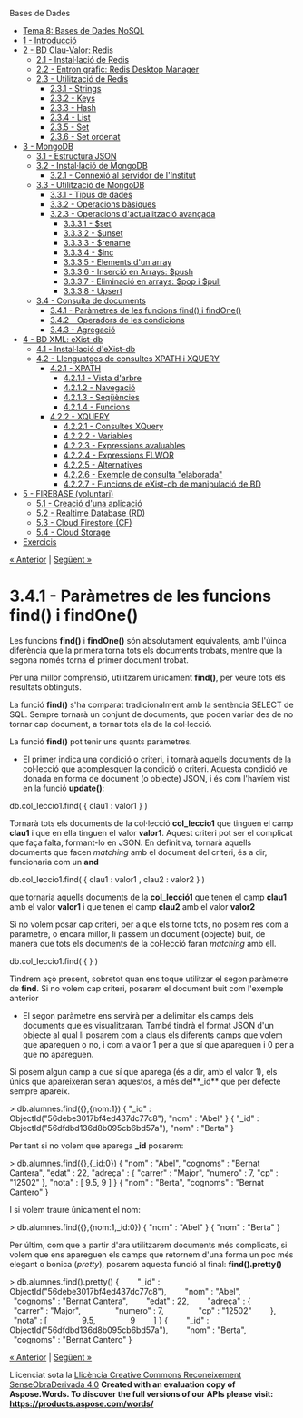 Bases de Dades

- [Tema 8: Bases de Dades NoSQL](index.md)
- [1 - Introducció](1__introducci.md)
- [2 - BD Clau-Valor: Redis](2__bd_clauvalor_redis.md) 
  - [2.1 - Instal·lació de Redis](21__installaci_de_redis.md)
  - [2.2 - Entron gràfic: Redis Desktop Manager](22__entron_grfic_redis_desktop_manager.md)
  - [2.3 - Utilització de Redis](23__utilitzaci_de_redis.md) 
    - [2.3.1 - Strings](231__strings.md)
    - [2.3.2 - Keys](232__keys.md)
    - [2.3.3 - Hash](233__hash.md)
    - [2.3.4 - List](234__list.md)
    - [2.3.5 - Set](235__set.md)
    - [2.3.6 - Set ordenat](236__set_ordenat.md)
- [3 - MongoDB](3__mongodb.md) 
  - [3.1 - Estructura JSON](31__estructura_json.md)
  - [3.2 - Instal·lació de MongoDB](32__installaci_de_mongodb.md) 
    - [3.2.1 - Connexió al servidor de l'Institut](321__connexi_al_servidor_de_linstitut.md)
  - [3.3 - Utilització de MongoDB](33__utilitzaci_de_mongodb.md) 
    - [3.3.1 - Tipus de dades](331__tipus_de_dades.md)
    - [3.3.2 - Operacions bàsiques](332__operacions_bsiques.md)
    - [3.2.3 - Operacions d'actualització avançada](323__operacions_dactualitzaci_avanada.md) 
      - [3.3.3.1 - $set](3331__set.md)
      - [3.3.3.2 - $unset](3332__unset.md)
      - [3.3.3.3 - $rename](3333__rename.md)
      - [3.3.3.4 - $inc](3334__inc.md)
      - [3.3.3.5 - Elements d'un array](3335__elements_dun_array.md)
      - [3.3.3.6 - Inserció en Arrays: $push](3336__inserci_en_arrays_push.md)
      - [3.3.3.7 - Eliminació en arrays: $pop i $pull](3337__eliminaci_en_arrays_pop_i_pull.md)
      - [3.3.3.8 - Upsert](3338__upsert.md)
  - [3.4 - Consulta de documents](34__consulta_de_documents.md) 
    - [3.4.1 - Paràmetres de les funcions find() i findOne()](341__parmetres_de_les_funcions_find_i_findone.md)
    - [3.4.2 - Operadors de les condicions](342__operadors_de_les_condicions.md)
    - [3.4.3 - Agregació](343__agregaci.md)
- [4 - BD XML: eXist-db](4__bd_xml_existdb.md) 
  - [4.1 - Instal·lació d'eXist-db](41__installaci_dexistdb.md)
  - [4.2 - Llenguatges de consultes XPATH i XQUERY](42__llenguatges_de_consultes_xpath_i_xquery.md) 
    - [4.2.1 - XPATH](421__xpath.md) 
      - [4.2.1.1 - Vista d'arbre](4211__vista_darbre.md)
      - [4.2.1.2 - Navegació](4212__navegaci.md)
      - [4.2.1.3 - Seqüències](4213__seqncies.md)
      - [4.2.1.4 - Funcions](4214__funcions.md)
    - [4.2.2 - XQUERY](422__xquery.md) 
      - [4.2.2.1 - Consultes XQuery](4221__consultes_xquery.md)
      - [4.2.2.2 - Variables](4222__variables.md)
      - [4.2.2.3 - Expressions avaluables](4223__expressions_avaluables.md)
      - [4.2.2.4 - Expressions FLWOR](4224__expressions_flwor.md)
      - [4.2.2.5 - Alternatives](4225__alternatives.md)
      - [4.2.2.6 - Exemple de consulta "elaborada"](4226__exemple_de_consulta_elaborada.md)
      - [4.2.2.7 - Funcions de eXist-db de manipulació de BD](4227__funcions_de_existdb_de_manipulaci_de_bd.md)
- [5 - FIREBASE (voluntari)](5__firebase_voluntari.md) 
  - [5.1 - Creació d'una aplicació](51__creaci_duna_aplicaci.md)
  - [5.2 - Realtime Database (RD)](52__realtime_database_rd.md)
  - [5.3 - Cloud Firestore (CF)](53__cloud_firestore_cf.md)
  - [5.4 - Cloud Storage](54__cloud_storage.md)
- [Exercicis](exercicis.md)

[« Anterior](34__consulta_de_documents.md) | [Següent »](342__operadors_de_les_condicions.md)
# <a name="main"></a>**3.4.1 - Paràmetres de les funcions find() i findOne()**
Les funcions **find()** i **findOne()** són absolutament equivalents, amb l'úinca diferència que la primera torna tots els documents trobats, mentre que la segona només torna el primer document trobat.

Per una millor comprensió, utilitzarem únicament **find()**, per veure tots els resultats obtinguts.

La funció **find()** s'ha comparat tradicionalment amb la sentència SELECT de SQL. Sempre tornarà un conjunt de documents, que poden variar des de no tornar cap document, a tornar tots els de la col·lecció.

La funció **find()** pot tenir uns quants paràmetres.

- El primer indica una condició o criteri, i tornarà aquells documents de la col·lecció que acomplesquen la condició o criteri. Aquesta condició ve donada en forma de document (o objecte) JSON, i és com l'havíem vist en la funció **update()**:

db.col\_leccio1.find( { clau1 : valor1 } )

Tornarà tots els documents de la col·lecció **col\_leccio1** que tinguen el camp **clau1** i que en ella tinguen el valor **valor1**. Aquest criteri pot ser el complicat que faça falta, formant-lo en JSON. En definitiva, tornarà aquells documents que facen *matching* amb el document del criteri, és a dir, funcionaria com un **and**

db.col\_leccio1.find( { clau1 : valor1 , clau2 : valor2 } )

que tornaria aquells documents de la **col\_lecció1** que tenen el camp **clau1** amb el valor **valor1** i que tenen el camp **clau2** amb el valor **valor2**

Si no volem posar cap criteri, per a que els torne tots, no posem res com a paràmetre, o encara millor, li passem un document (objecte) buit, de manera que tots els documents de la col·lecció faran *matching* amb ell.

db.col\_leccio1.find( { } )

Tindrem açò present, sobretot quan ens toque utilitzar el segon paràmetre de **find**. Si no volem cap criteri, posarem el document buit com l'exemple anterior

- El segon paràmetre ens servirà per a delimitar els camps dels documents que es visualitzaran. També tindrà el format JSON d'un objecte al qual li posarem com a claus els diferents camps que volem que apareguen o no, i com a valor 1 per a que sí que apareguen i 0 per a que no apareguen.

Si posem algun camp a que sí que aparega (és a dir, amb el valor 1), els únics que apareixeran seran aquestos, a més del**\_id** que per defecte sempre apareix.

\> db.alumnes.find({},{nom:1})
{ "\_id" : ObjectId("56debe3017bf4ed437dc77c8"), "nom" : "Abel" }
{ "\_id" : ObjectId("56dfdbd136d8b095cb6bd57a"), "nom" : "Berta" }

Per tant si no volem que aparega **\_id** posarem:

\> db.alumnes.find({},{\_id:0})
{ "nom" : "Abel", "cognoms" : "Bernat Cantera", "edat" : 22, "adreça" : { "carrer" : "Major", "numero" : 7, "cp" : "12502" }, "nota" : [ 9.5, 9 ] }
{ "nom" : "Berta", "cognoms" : "Bernat Cantero" }

I si volem traure únicament el nom:

\> db.alumnes.find({},{nom:1,\_id:0})
{ "nom" : "Abel" }
{ "nom" : "Berta" }

Per últim, com que a partir d'ara utilitzarem documents més complicats, si volem que ens apareguen els camps que retornem d'una forma un poc més elegant o bonica (*pretty*), posarem aquesta funció al final: **find().pretty()**

\> db.alumnes.find().pretty()
{
`    `"\_id" : ObjectId("56debe3017bf4ed437dc77c8"),
`    `"nom" : "Abel",
`    `"cognoms" : "Bernat Cantera",
`    `"edat" : 22,
`    `"adreça" : {
`        `"carrer" : "Major",
`        `"numero" : 7,
`        `"cp" : "12502"
`    `},
`    `"nota" : [
`        `9.5,
`        `9
`    `]
}
{
`    `"\_id" : ObjectId("56dfdbd136d8b095cb6bd57a"),
`    `"nom" : "Berta",
`    `"cognoms" : "Bernat Cantero"
}

[« Anterior](34__consulta_de_documents.md) | [Següent »](342__operadors_de_les_condicions.md)

Llicenciat sota la [Llicència Creative Commons Reconeixement SenseObraDerivada 4.0](http://creativecommons.org/licenses/by-nd/4.0/)
**Created with an evaluation copy of Aspose.Words. To discover the full versions of our APIs please visit: https://products.aspose.com/words/**
